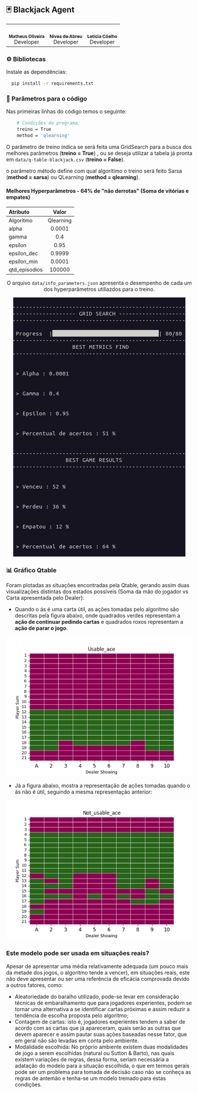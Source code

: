 ## 🃏️ Blackjack Agent

<div align="center" style="max-width:68rem;">
<table>
  <tr>
    <td align="center"><a href="https://github.com/matheus-1618"><img style="border-radius: 50%;" src="https://avatars.githubusercontent.com/matheus-1618" width="100px;" alt=""/><br /><sub><b>Matheus Oliveira</b></sub></a><br /><a href="https://github.com/matheus-1618" title="Matheus Silva M. Oliveira"></a> Developer</td>
   <td align="center"><a href="https://github.com/niveaabreu"><img style="border-radius: 50%;" src="https://avatars.githubusercontent.com/niveaabreu" width="100px;" alt=""/><br /><sub><b>Nívea de Abreu</b></sub></a><br /><a href="https://github.com/niveaabreu" title="Nívea de Abreu"></a>Developer</td>
      <td align="center"><a href="https://github.com/leticiacb1"><img style="border-radius: 50%;" src="https://avatars.githubusercontent.com/leticiacb1" width="100px;" alt=""/><br /><sub><b>Letícia Côelho</b></sub></a><br /><a href="https://github.com/leticiacb1" title="Letícia Côelho"></a>Developer</td>

  </tr>
</table>
</div>


### ⚙️ Bibliotecas 

Instale as dependências:

```bash
  pip install -r requirements.txt
```

### 📌️ Parâmetros para o código 

Nas primeiras linhas do código temos o seguinte:

```bash
    # Condições do programa:
    treino = True
    method = 'qlearning'
```

O parâmetro de treino indica se será feita uma GridSearch para a busca dos melhores parâmetros (**treino = True**) , ou se deseja utilizar a tabela já pronta em `data/q-table-blackjack.csv` (**treino = False**).

o parâmetro método define com qual algorítimo o treino será feito Sarsa (**method = sarsa**) ou QLearning (**method = qlearning**).

#### Melhores Hyperparâmetros - 64% de "não derrotas" (Soma de vitórias e empates)

<div align="center" style="max-width:68rem;">

| Atributo        |  Valor     |
|:----------------|:----------:|
| Algoritmo       | Qlearning  |
| alpha           |  0.0001    |
| gamma           |    0.4     |
| epsilon         |    0.95    |
| epsilon_dec     |   0.9999   |
| epsilon_min     |  0.0001    |
| qtd_episodios   |   100000   |

O arquivo `data/info_parameters.json` apresenta o desempenho de cada um dos hyperparâmetros utiliazdos para o treino.

<img src="results/best_result.png" />

</div>

### 📊️ Gráfico Qtable
Foram plotadas as situações encontradas pela Qtable, gerando assim duas visualizações distintas dos estados possíveis (Soma da mão do jogador vs Carta apresentada pelo Dealer):

* Quando o ás é uma carta útil, as ações tomadas pelo algoritmo são descritas pela figura abaixo, onde quadrados verdes representam a **ação de continuar pedindo cartas** e quadrados roxos representam a **ação de parar o jogo**.

<div align="center" style="max-width:68rem;">

<img src='results/Usable_ace.png'/>

</div>

* Já a figura abaixo, mostra a representação de ações tomadas quando o ás não é útil, seguindo a mesma representação anterior: 
<div align="center" style="max-width:68rem;">
<img src='results/Not_usable_ace.png'/>
</div>

### Este modelo pode ser usada em situações reais?

Apesar de apresentar uma média relativamente adequada (um pouco mais da metade dos jogos, o algoritmo tende a vencer), em situações reais, este não deve apresentar ou ser uma referência de eficácia comprovada devido a outros fatores, como:

* Aleatoriedade do baralho utilizado, pode-se levar em consideração técnicas de embaralhamento que para jogadores experientes, podem se tornar uma alternativa a se identificar cartas próximas e assim reduzir a tendência de escolha proposta pelo algoritmo;
* Contagem de cartas: isto é, jogadores experientes tendem a saber de acordo com as cartas que já apareceram, quais serão as outras que devem aparecer e assim pautar suas ações baseadas nesse fator, que em geral não são levadas em conta pelo ambiente.
* Modalidade escolhida: No próprio ambiente existem duas modalidades de jogo a serem escolhidas (natural ou Sutton & Barto), nas quais existem variações de regras, dessa forma, seriam necessária a adatação do modelo para a situação escolhida, o que em termos gerais pode ser um problema para tomada de decisão caso não se conheça as regras de antemão e tenha-se um modelo treinado para estas condições.
